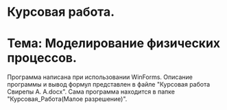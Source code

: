 # Курсовая работа. 
# Тема: Моделирование физических процессов.
Программа написана при использовании WinForms.
Описание программы и вывод формул представлен в файле "Курсовая работа Свирепы А. А.docx".
Сама программа находится в папке "Курсовая_Работа(Малое разрешение)".